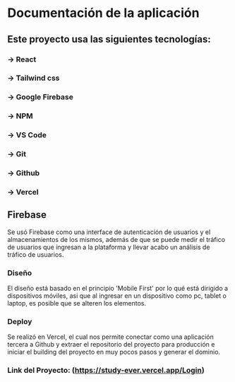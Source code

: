 # Documentación de la aplicación

## Este proyecto usa las siguientes tecnologías:
### -> React
### -> Tailwind css
### -> Google Firebase
### -> NPM
### -> VS Code
### -> Git
### -> Github
### -> Vercel

## Firebase

Se usó Firebase como una interface de autenticación de usuarios y el almacenamientos de los mismos, además de
que se puede medir el tráfico de usuarios que ingresan a la plataforma y llevar acabo un análisis de tráfico
de usuarios.

### Diseño

El diseño está basado en el principio 'Mobile First' por lo qué está dirigido a dispositivos móviles, 
asi que al ingresar en un dispositivo como pc, tablet o laptop, es posible que se alteren los
elementos.

### Deploy

Se realizó en Vercel, el cual nos permite conectar como una aplicación tercera a Github y extraer el repositorio
del proyecto para producción e iniciar el building del proyecto en muy pocos pasos y generar el dominio.

### Link del Proyecto: (https://study-ever.vercel.app/Login)

